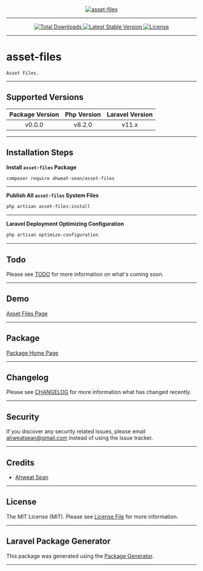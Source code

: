 [
    <p align="center">
        <img src="https://banners.beyondco.de/asset-files.png?theme=light&packageManager=composer+require&packageName=ahweat-sean%2Fasset-files&pattern=architect&style=style_1&description=Asset+Files.&md=1&showWatermark=0&fontSize=175px&images=https%3A%2F%2Flaravel.com%2Fimg%2Flogomark.min.svg" alt="asset-files">
    </p>
](https://github.com/ahweat-sean/asset-files)

- - - - -

[
    <p align="center">
        <img src="https://img.shields.io/packagist/dt/ahweat-sean/asset-files" alt="Total Downloads">
        <img src="https://img.shields.io/packagist/v/ahweat-sean/asset-files" alt="Latest Stable Version">
        <img src="https://img.shields.io/packagist/l/ahweat-sean/asset-files" alt="License">
    </p>
](https://github.com/ahweat-sean/asset-files)

- - - - -

# asset-files

    Asset Files.

- - - - -

## Supported Versions

| Package Version | Php Version | Laravel Version |
|:---------------:|:-----------:|:---------------:|
|     v0.0.0      |   v8.2.0    |      v11.x      |

- - - - -

## Installation Steps

**Install `asset-files` Package**

```bash
composer require ahweat-sean/asset-files

```

- - - - -

**Publish All `asset-files` System Files**

```bash
php artisan asset-files:install

```

- - - - -

**Laravel Deployment Optimizing Configuration**

```bash
php artisan optimize-configuration

```

- - - - -

## Todo

Please see [TODO](TODO.md) for more information on what's coming soon.

- - - - -

## Demo

[Asset Files Page](http://asset-files.test)

- - - - -

## Package

[Package Home Page](https://github.com/ahweat-sean/asset-files)

- - - - -

## Changelog

Please see [CHANGELOG](CHANGELOG.md) for more information what has changed recently.

- - - - -

## Security

If you discover any security related issues, please email [ahweatsean@gmail.com](mailto:ahweatsean@gmail.com) instead of using the issue tracker.

- - - - -

## Credits

-   [Ahweat Sean](https://github.com/ahweat-sean)

- - - - -

## License

The MIT License (MIT). Please see [License File](LICENSE.md) for more information.

- - - - -

## Laravel Package Generator

This package was generated using the [Package Generator](https://github.com/ahweat-sean/package-generator).

- - - - -
